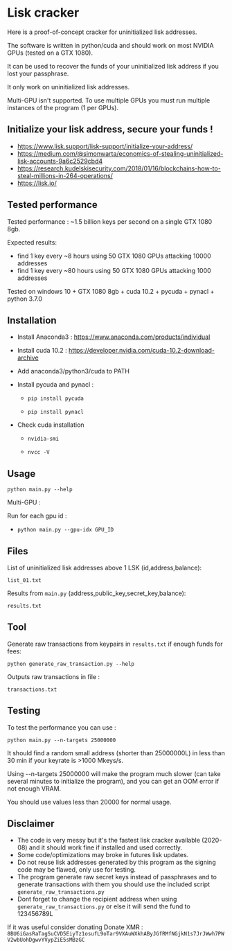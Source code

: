 # Lisk cracker

Here is a proof-of-concept cracker for uninitialized lisk addresses.

The software is written in python/cuda and should work on most NVIDIA GPUs (tested on a GTX 1080).

It can be used to recover the funds of your uninitialized lisk address if you lost your passphrase.

It only work on uninitialized lisk addresses.

Multi-GPU isn't supported. To use multiple GPUs you must run multiple instances of the program (1 per GPUs).

## Initialize your lisk address, secure your funds !
* https://www.lisk.support/lisk-support/initialize-your-address/
* https://medium.com/@simonwarta/economics-of-stealing-uninitialized-lisk-accounts-9a6c2529cbd4
* https://research.kudelskisecurity.com/2018/01/16/blockchains-how-to-steal-millions-in-264-operations/
* https://lisk.io/

## Tested performance

Tested performance : ~1.5 billion keys per second on a single GTX 1080 8gb.

Expected results:
- find 1 key every ~8 hours using 50 GTX 1080 GPUs attacking 10000 addresses
- find 1 key every ~80 hours using 50 GTX 1080 GPUs attacking 1000 addresses

Tested on windows 10 + GTX 1080 8gb + 
cuda 10.2 + pycuda + pynacl + python 3.7.0

## Installation
* Install Anaconda3 : https://www.anaconda.com/products/individual

* Install cuda 10.2 : https://developer.nvidia.com/cuda-10.2-download-archive

* Add anaconda3/python3/cuda to PATH

* Install pycuda and pynacl :

  * `pip install pycuda`

  * `pip install pynacl`

* Check cuda installation

  * `nvidia-smi`

  * `nvcc -V`

## Usage

`python main.py --help`

Multi-GPU :

Run for each gpu id :

* `python main.py --gpu-idx GPU_ID`

## Files

List of uninitialized lisk addresses above 1 LSK (id,address,balance):

`list_01.txt`

Results from `main.py` (address,public_key,secret_key,balance):

`results.txt`


## Tool
Generate raw transactions from keypairs in `results.txt` if enough funds for fees:

`python generate_raw_transaction.py --help`

Outputs raw transactions in file :

`transactions.txt`

## Testing

To test the performance you can use :

`python main.py --n-targets 25000000`

It should find a random small address (shorter than 25000000L) in less than 30 min if your keyrate is >1000 Mkeys/s.

Using --n-targets 25000000 will make the program much slower (can take several minutes to initialize the program), and you can get an OOM error if not enough VRAM.

You should use values less than 20000 for normal usage.


## Disclaimer
* The code is very messy but it's the fastest lisk cracker available (2020-08) and it should work fine if installed and used correctly.
* Some code/optimizations may broke in futures lisk updates.
* Do not reuse lisk addresses generated by this program as the signing code may be flawed, only use for testing.
* The program generate raw secret keys instead of passphrases and to generate transactions with them you should use the included script `generate_raw_transactions.py`
* Dont forget to change the recipient address when using `generate_raw_transactions.py` or else it will send the fund to 123456789L



If it was useful consider donating
Donate XMR : `8BU6iGasRaTagSuCVD5EiyTz1osufL9oTar9VXAuWXkhAByJGfRMfNGjkN1s7JrJWwh7PWV2wbUohDgwvYVypZiE5sMBzGC`
